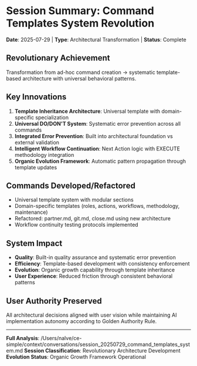 # Session Summary: Command Templates System Revolution
**Date**: 2025-07-29 | **Type**: Architectural Transformation | **Status**: Complete

## Revolutionary Achievement
Transformation from ad-hoc command creation → systematic template-based architecture with universal behavioral patterns.

## Key Innovations
1. **Template Inheritance Architecture**: Universal template with domain-specific specialization
2. **Universal DO/DON'T System**: Systematic error prevention across all commands
3. **Integrated Error Prevention**: Built into architectural foundation vs external validation
4. **Intelligent Workflow Continuation**: Next Action logic with EXECUTE methodology integration
5. **Organic Evolution Framework**: Automatic pattern propagation through template updates

## Commands Developed/Refactored
- Universal template system with modular sections
- Domain-specific templates (roles, actions, workflows, methodology, maintenance)
- Refactored: partner.md, git.md, close.md using new architecture
- Workflow continuity testing protocols implemented

## System Impact
- **Quality**: Built-in quality assurance and systematic error prevention
- **Efficiency**: Template-based development with consistency enforcement
- **Evolution**: Organic growth capability through template inheritance
- **User Experience**: Reduced friction through consistent behavioral patterns

## User Authority Preserved
All architectural decisions aligned with user vision while maintaining AI implementation autonomy according to Golden Authority Rule.

---
**Full Analysis**: /Users/nalve/ce-simple/context/conversations/session_20250729_command_templates_system.md
**Session Classification**: Revolutionary Architecture Development
**Evolution Status**: Organic Growth Framework Operational